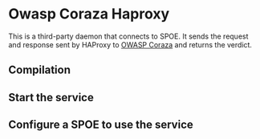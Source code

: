 # Owasp Coraza Haproxy
This is a third-party daemon that connects to SPOE. It sends the request and response sent by HAProxy to [OWASP Coraza](https://github.com/corazawaf/coraza) and returns the verdict.

## Compilation

## Start the service

## Configure a SPOE to use the service
